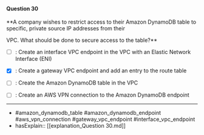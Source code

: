 #### Question  30

**A company wishes to restrict access to their Amazon DynamoDB table to specific, private source IP addresses from their

VPC. What should be done to secure access to the table?**

- [ ] :  Create an interface VPC endpoint in the VPC with an Elastic Network Interface (ENI)

- [x] :  Create a gateway VPC endpoint and add an entry to the route table

- [ ] :  Create the Amazon DynamoDB table in the VPC

- [ ] :  Create an AWS VPN connection to the Amazon DynamoDB endpoint

----

- #amazon_dynamodb_table #amazon_dynamodb_endpoint #aws_vpn_connection #gateway_vpc_endpoint #interface_vpc_endpoint
- hasExplain:: [[explanation_Question  30.md]]
